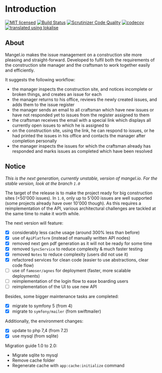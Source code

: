 # Introduction
[![MIT licensed](https://img.shields.io/badge/license-MIT-blue.svg)](./LICENSE) 
[![Build Status](https://travis-ci.com/mangelio/web.svg?branch=master)](https://travis-ci.com/mangelio/web)
[![Scrutinizer Code Quality](https://scrutinizer-ci.com/g/mangelio/web/badges/quality-score.png?b=master)](https://scrutinizer-ci.com/g/mangelio/web/?branch=master)
[![codecov](https://codecov.io/gh/mangelio/web/branch/master/graph/badge.svg)](https://codecov.io/gh/mangelio/web) 
[![translated using lokalise](https://img.shields.io/badge/translations-lokalise.co-%23249BEE.svg)](https://lokalise.co) 

## About
Mangel.io makes the issue management on a construction site more pleasing and straight-forward. 
Developed to fulfil both the requirements of the construction site manager and the craftsman to work together easily and efficiently.

It suggests the following workflow:
 - the manager inspects the construction site, and notices incomplete or broken things, and creates an issue for each 
 - the manager returns to his office, reviews the newly created issues, and adds them to the issue register
 - the manager sends an email to all craftsman which have new issues or have not responded yet to issues from the register assigned to them
 - the craftsman receives the email with a special link which displays all currently open issues to which he is assigned to
 - on the construction site, using the link, he can respond to issues, or he had printed the issues in his office and contacts the manager after completion personally
 - the manager inspects the issues for which the craftsman already has responded and marks issues as completed which have been resolved

## Notice

_This is the next generation, currently unstable, version of mangel.io.
For the stable version, look at the branch `1.0`_

The target of the release is to make the project ready for big construction sites (<50'000 issues). In `1.0`, only up to 5'000 issues are well supported (some projects already have over 10'000 though).
As this requires a reimplementation of the API, various architectural challenges are tackled at the same time to make it worth while.  

The next version will feature:
- [x] considerably less cache usage (around 300% less than before)
- [x] use of `ApiPlatform` (instead of manually written API nodes)
- [x] removed next gen pdf generation as it will not be ready for some time
- [x] removed `SyncService` to reduce complexity & much faster testing
- [x] removed `Notes` to reduce complexity (users did not use it)
- [x] refactored services for clean code (easier to use abstractions, clear code flow)
- [ ] use of `famoser/agnes` for deployment (faster, more scalable deployments)
- [ ] reimplementation of the login flow to ease boarding users
- [ ] reimplementation of the UI to use new API

Besides, some bigger maintenance tasks are completed:
- [x] migrate to symfony 5 (from 4)
- [x] migrate to `symfony/mailer` (from swiftmailer)

Additionally, the environment changes:
- [x] update to php 7,4 (from 7.2)
- [x] use mysql (from sqlite)

Migration guide 1.0 to 2.0:
- Migrate sqlite to mysql
- Remove cache folder
- Regenerate cache with `app:cache:initialize` command
